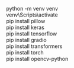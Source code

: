 python -m venv venv  
venv\Scripts\activate  
pip install pillow  
pip install keras  
pip install tensorflow  
pip install gradio  
pip install transformers  
pip install torch  
pip install opencv-python  

#
